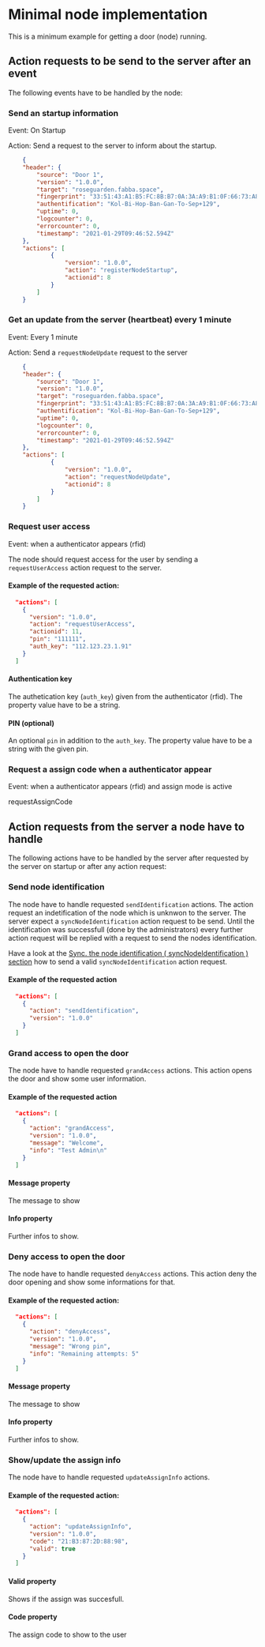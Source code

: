 # Minimal node implementation

This is a minimum example for getting a door (node) running.

## Action requests to be send to the server after an event 

The following events have to be handled by the node:

### Send an startup information

Event: On Startup

Action: Send a request to the server to inform about the startup.

``` json
    {
    "header": {
        "source": "Door 1",
        "version": "1.0.0",
        "target": "roseguarden.fabba.space",
        "fingerprint": "33:51:43:A1:B5:FC:8B:B7:0A:3A:A9:B1:0F:66:73:A8:73:A8:19:B1",
        "authentification": "Kol-Bi-Hop-Ban-Gan-To-Sep+129",
        "uptime": 0,
        "logcounter": 0,
        "errorcounter": 0,
        "timestamp": "2021-01-29T09:46:52.594Z"
    },
    "actions": [
            {
                "version": "1.0.0",
                "action": "registerNodeStartup",
                "actionid": 8
            }
        ]
    }
```

### Get an update from the server (heartbeat) every 1 minute

Event: Every 1 minute

Action: Send a `requestNodeUpdate` request to the server

``` json
    {
    "header": {
        "source": "Door 1",
        "version": "1.0.0",
        "target": "roseguarden.fabba.space",
        "fingerprint": "33:51:43:A1:B5:FC:8B:B7:0A:3A:A9:B1:0F:66:73:A8:73:A8:19:B1",
        "authentification": "Kol-Bi-Hop-Ban-Gan-To-Sep+129",
        "uptime": 0,
        "logcounter": 0,
        "errorcounter": 0,
        "timestamp": "2021-01-29T09:46:52.594Z"
    },
    "actions": [
            {
                "version": "1.0.0",
                "action": "requestNodeUpdate",
                "actionid": 8
            }
        ]
    }
```

### Request user access 

Event: when a authenticator appears (rfid)

The node should request access for the user by sending a `requestUserAccess` action request to the server.

#### Example of the requested action:

``` json
  "actions": [
    {
      "version": "1.0.0",
      "action": "requestUserAccess",
      "actionid": 11,
      "pin": "111111",
      "auth_key": "112.123.23.1.91"
    }
  ]
```

#### Authentication key

The authetication key (`auth_key`) given from the authenticator (rfid).
The property value have to be a string.

####  PIN (optional)

An optional `pin` in addition to the `auth_key`.
The property value have to be a string with the given pin.


### Request a assign code when a authenticator appear

Event: when a authenticator appears (rfid) and assign mode is active

requestAssignCode


## Action requests from the server a node have to handle

The following actions have to be handled by the server after requested by the server on startup or after any action request:

### Send node identification

The node have to handle requested `sendIdentification` actions.
The action request an indetification of the node which is unknwon to the server.
The server expect a `syncNodeIdentification` action request to be send.
Until the identification was successfull (done by the administrators) every further action request will be replied with a request to send the nodes identification. 

Have a look at the [Sync. the node identification ( syncNodeIdentification ) section](servernodeactions.md) how to send a valid `syncNodeIdentification` action request.

#### Example of the requested action

``` json
  "actions": [
    {
      "action": "sendIdentification",
      "version": "1.0.0"
    }
  ]
```

### Grand access to open the door

The node have to handle requested `grandAccess` actions.
This action opens the door and show some user information.

#### Example of the requested action

``` json
  "actions": [
    {
      "action": "grandAccess",
      "version": "1.0.0",
      "message": "Welcome",
      "info": "Test Admin\n"
    }
  ]
```   

#### Message property

The message to show

#### Info property

Further infos to show.


### Deny access to open the door

The node have to handle requested `denyAccess` actions.
This action deny the door opening and show some informations for that.

#### Example of the requested action:

``` json
  "actions": [
    {
      "action": "denyAccess",
      "version": "1.0.0",
      "message": "Wrong pin",
      "info": "Remaining attempts: 5"
    }
  ]
``` 

#### Message property

The message to show

#### Info property

Further infos to show.

### Show/update the assign info

The node have to handle requested `updateAssignInfo` actions.

#### Example of the requested action:

``` json
  "actions": [
    {
      "action": "updateAssignInfo",
      "version": "1.0.0",
      "code": "21:B3:87:2D:88:98",
      "valid": true
    }
  ]
``` 

#### Valid property

Shows if the assign was succesfull.

#### Code property

The assign code to show to the user
